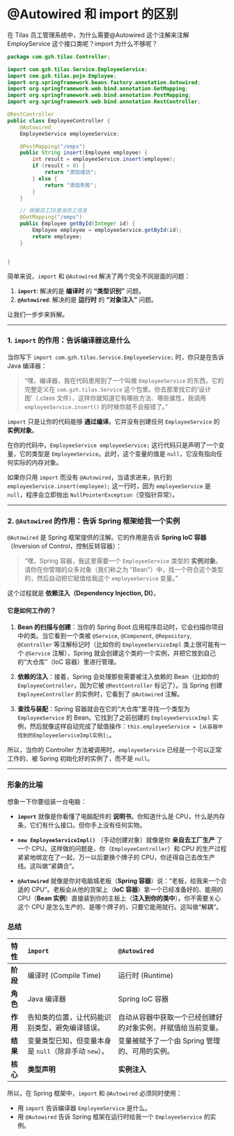 # @Autowired 和 import 的区别

在 Tilas 员工管理系统中，为什么需要@Autowired 这个注解来注解 EmployService 这个接口类呢？import 为什么不够呢？

```java
package com.gzh.tilas.Controller;

import com.gzh.tilas.Service.EmployeeService;
import com.gzh.tilas.pojo.Employee;
import org.springframework.beans.factory.annotation.Autowired;
import org.springframework.web.bind.annotation.GetMapping;
import org.springframework.web.bind.annotation.PostMapping;
import org.springframework.web.bind.annotation.RestController;

@RestController
public class EmployeeController {
    @Autowired
    EmployeeService employeeService;

    @PostMapping("/emps")
    public String insert(Employee employee) {
        int result = employeeService.insert(employee);
        if (result > 0) {
            return "添加成功";
        } else {
            return "添加失败";
        }
    }

    // 根据员工ID查询员工信息
    @GetMapping("/emps")
    public Employee getById(Integer id) {
        Employee employee = employeeService.getById(id);
        return employee;
    }


}

```

简单来说，`import` 和 `@Autowired` 解决了两个完全不同层面的问题：

1.  **`import`**: 解决的是 **编译时** 的 **“类型识别”** 问题。
2.  **`@Autowired`**: 解决的是 **运行时** 的 **“对象注入”** 问题。

让我们一步步来拆解。

---

### 1. `import` 的作用：告诉编译器这是什么

当你写下 `import com.gzh.tilas.Service.EmployeeService;` 时，你只是在告诉 Java 编译器：

> “嘿，编译器，我在代码里用到了一个叫做 `EmployeeService` 的东西，它的完整定义在 `com.gzh.tilas.Service` 这个包里。你去那里找它的‘设计图’（.class 文件），这样你就知道它有哪些方法、哪些属性，我调用 `employeeService.insert()` 的时候你就不会报错了。”

`import` 只是让你的代码能够 **通过编译**。它并没有创建任何 `EmployeeService` 的 **实例对象**。

在你的代码中，`EmployeeService employeeService;` 这行代码只是声明了一个变量，它的类型是 `EmployeeService`。此时，这个变量的值是 `null`，它没有指向任何实际的内存对象。

如果你只用 `import` 而没有 `@Autowired`，当请求进来，执行到 `employeeService.insert(employee);` 这一行时，因为 `employeeService` 是 `null`，程序会立即抛出 `NullPointerException`（空指针异常）。

---

### 2. `@Autowired` 的作用：告诉 Spring 框架给我一个实例

`@Autowired` 是 Spring 框架提供的注解。它的作用是告诉 **Spring IoC 容器**（Inversion of Control，控制反转容器）：

> “嘿，Spring 容器，我这里需要一个 `EmployeeService` 类型的 **实例对象**。请你在你管理的众多对象（我们称之为 "Bean"）中，找一个符合这个类型的，然后自动把它赋值给我这个 `employeeService` 变量。”

这个过程就是 **依赖注入（Dependency Injection, DI）**。

#### 它是如何工作的？

1.  **Bean 的扫描与创建**：当你的 Spring Boot 应用程序启动时，它会扫描你项目中的类。当它看到一个类被 `@Service`, `@Component`, `@Repository`, `@Controller` 等注解标记时（比如你的 `EmployeeServiceImpl` 类上很可能有一个 `@Service` 注解），Spring 就会创建这个类的一个实例，并把它放到自己的“大仓库”（IoC 容器）里进行管理。

2.  **依赖的注入**：接着，Spring 会处理那些需要被注入依赖的 Bean（比如你的 `EmployeeController`，因为它被 `@RestController` 标记了）。当 Spring 创建 `EmployeeController` 的实例时，它看到了 `@Autowired` 注解。

3.  **查找与装配**：Spring 容器就会在它的“大仓库”里寻找一个类型为 `EmployeeService` 的 Bean。它找到了之前创建的 `EmployeeServiceImpl` 实例，然后就像这样自动完成了赋值操作：`this.employeeService = [从容器中找到的EmployeeServiceImpl实例];`。

所以，当你的 Controller 方法被调用时，`employeeService` 已经是一个可以正常工作的、被 Spring 初始化好的实例了，而不是 `null`。

---

### 形象的比喻

想象一下你要组装一台电脑：

*   **`import`** 就像是你看懂了电脑配件的 **说明书**。你知道什么是 CPU，什么是内存条，它们有什么接口。但你手上没有任何实物。

*   **`new EmployeeServiceImpl()`** （手动创建对象）就像是你 **亲自去工厂生产** 了一个 CPU。这样做的问题是，你（`EmployeeController`）和 CPU 的生产过程紧紧地绑定在了一起，万一以后要换个牌子的 CPU，你还得自己去改生产线。这叫做“紧耦合”。

*   **`@Autowired`** 就像是你对电脑城老板（**Spring 容器**）说：“老板，给我来一个合适的 CPU”。老板会从他的货架上（**IoC 容器**）拿一个已经准备好的、能用的 CPU（**Bean 实例**）直接装到你的主板上（**注入到你的类中**）。你不需要关心这个 CPU 是怎么生产的、是哪个牌子的，只要它能用就行。这叫做“解耦”。

### 总结

| 特性     | `import`                                              | `@Autowired`                                                 |
| :------- | :---------------------------------------------------- | :----------------------------------------------------------- |
| **阶段** | 编译时 (Compile Time)                                 | 运行时 (Runtime)                                             |
| **角色** | Java 编译器                                           | Spring IoC 容器                                              |
| **作用** | 告知类的位置，让代码能识别类型，避免编译错误。        | 自动从容器中获取一个已经创建好的对象实例，并赋值给当前变量。 |
| **结果** | 变量类型已知，但变量本身是 `null`（除非手动 `new`）。 | 变量被赋予了一个由 Spring 管理的、可用的实例。               |
| **核心** | **类型声明**                                          | **实例注入**                                                 |

所以，在 Spring 框架中，`import` 和 `@Autowired` 必须同时使用：
*   用 `import` 告诉编译器 `EmployeeService` 是什么。
*   用 `@Autowired` 告诉 Spring 框架在运行时给我一个 `EmployeeService` 的实例。
